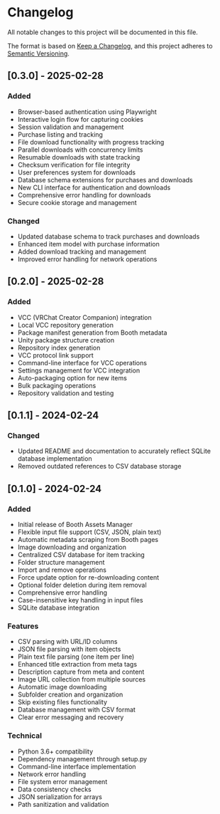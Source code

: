 # Changelog

All notable changes to this project will be documented in this file.

The format is based on [Keep a Changelog](https://keepachangelog.com/en/1.0.0/),
and this project adheres to [Semantic Versioning](https://semver.org/spec/v2.0.0.html).

## [0.3.0] - 2025-02-28

### Added
- Browser-based authentication using Playwright
- Interactive login flow for capturing cookies
- Session validation and management
- Purchase listing and tracking
- File download functionality with progress tracking
- Parallel downloads with concurrency limits
- Resumable downloads with state tracking
- Checksum verification for file integrity
- User preferences system for downloads
- Database schema extensions for purchases and downloads
- New CLI interface for authentication and downloads
- Comprehensive error handling for downloads
- Secure cookie storage and management

### Changed
- Updated database schema to track purchases and downloads
- Enhanced item model with purchase information
- Added download tracking and management
- Improved error handling for network operations

## [0.2.0] - 2025-02-28

### Added
- VCC (VRChat Creator Companion) integration
- Local VCC repository generation
- Package manifest generation from Booth metadata
- Unity package structure creation
- Repository index generation
- VCC protocol link support
- Command-line interface for VCC operations
- Settings management for VCC integration
- Auto-packaging option for new items
- Bulk packaging operations
- Repository validation and testing

## [0.1.1] - 2024-02-24

### Changed
- Updated README and documentation to accurately reflect SQLite database implementation
- Removed outdated references to CSV database storage

## [0.1.0] - 2024-02-24

### Added
- Initial release of Booth Assets Manager
- Flexible input file support (CSV, JSON, plain text)
- Automatic metadata scraping from Booth pages
- Image downloading and organization
- Centralized CSV database for item tracking
- Folder structure management
- Import and remove operations
- Force update option for re-downloading content
- Optional folder deletion during item removal
- Comprehensive error handling
- Case-insensitive key handling in input files
- SQLite database integration

### Features
- CSV parsing with URL/ID columns
- JSON file parsing with item objects
- Plain text file parsing (one item per line)
- Enhanced title extraction from meta tags
- Description capture from meta and content
- Image URL collection from multiple sources
- Automatic image downloading
- Subfolder creation and organization
- Skip existing files functionality
- Database management with CSV format
- Clear error messaging and recovery

### Technical
- Python 3.6+ compatibility
- Dependency management through setup.py
- Command-line interface implementation
- Network error handling
- File system error management
- Data consistency checks
- JSON serialization for arrays
- Path sanitization and validation

